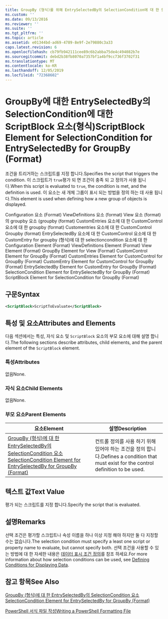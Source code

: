 ```yaml
---
title: GroupBy (형식)를 위해 EntrySelectedBy의 SelectionCondition에 대 한 ScriptBlock 요소 | Microsoft Docs
ms.custom: ''
ms.date: 09/13/2016
ms.reviewer: ''
ms.suite: ''
ms.tgt_pltfrm: ''
ms.topic: article
ms.assetid: e01344bd-ad69-4789-8e9f-2e79880c3a33
caps.latest.revision: 6
ms.openlocfilehash: cb79fb942111cee89c6b2abba75de4c494082b7e
ms.sourcegitcommit: debd2b38fb8070a7357bf1a4bf9cc736f3702f31
ms.translationtype: MT
ms.contentlocale: ko-KR
ms.lasthandoff: 12/05/2019
ms.locfileid: "72368602"
---
```

# <a name="scriptblock-element-for-selectioncondition-for-entryselectedby-for-groupby-format"></a><span data-ttu-id="b845d-102">GroupBy에 대한 EntrySelectedBy의 SelectionCondition에 대한 ScriptBlock 요소(형식)</span><span class="sxs-lookup"><span data-stu-id="b845d-102">ScriptBlock Element for SelectionCondition for EntrySelectedBy for GroupBy (Format)</span></span>

<span data-ttu-id="b845d-103">조건을 트리거하는 스크립트를 지정 합니다.</span><span class="sxs-lookup"><span data-stu-id="b845d-103">Specifies the script that triggers the condition.</span></span> <span data-ttu-id="b845d-104">이 스크립트가 `true`평가 되 면 조건이 충족 되 고 정의가 사용 됩니다.</span><span class="sxs-lookup"><span data-stu-id="b845d-104">When this script is evaluated to `true`, the condition is met, and the definition is used.</span></span> <span data-ttu-id="b845d-105">이 요소는 새 개체 그룹이 표시 되는 방법을 정의 하는 데 사용 됩니다.</span><span class="sxs-lookup"><span data-stu-id="b845d-105">This element is used when defining how a new group of objects is displayed.</span></span>

<span data-ttu-id="b845d-106">Configuration 요소 (Format) ViewDefinitions 요소 (format) View 요소 (format)의 groupby 요소 (groupby (format) CustomEntries 요소에 대 한 CustomControl 요소에 대 한 groupby (format) Customentries 요소에 대 한 CustomControl Groupby (format) EntrySelectedBy 요소에 대 한 CustomControl 요소에 대 한 CustomEntry for groupby (형식)에 대 한 selectioncondition 요소에 대 한</span><span class="sxs-lookup"><span data-stu-id="b845d-106">Configuration Element (Format) ViewDefinitions Element (Format) View Element (Format) GroupBy Element for View (Format) CustomControl Element for GroupBy (Format) CustomEntries Element for CustomControl for GroupBy (Format) CustomEntry Element for CustomControl for GroupBy (Format) EntrySelectedBy Element for CustomEntry for GroupBy (Format) SelectionCondition Element for EntrySelectedBy for GroupBy (Format) ScriptBlock Element for SelectionCondition for GroupBy (Format)</span></span>

## <a name="syntax"></a><span data-ttu-id="b845d-107">구문</span><span class="sxs-lookup"><span data-stu-id="b845d-107">Syntax</span></span>

```xml
<ScriptBlock>ScriptToEvaluate</ScriptBlock>
```

## <a name="attributes-and-elements"></a><span data-ttu-id="b845d-108">특성 및 요소</span><span class="sxs-lookup"><span data-stu-id="b845d-108">Attributes and Elements</span></span>

<span data-ttu-id="b845d-109">다음 섹션에서는 특성, 자식 요소 및 `ScriptBlock` 요소의 부모 요소에 대해 설명 합니다.</span><span class="sxs-lookup"><span data-stu-id="b845d-109">The following sections describe attributes, child elements, and the parent element of the `ScriptBlock` element.</span></span>

### <a name="attributes"></a><span data-ttu-id="b845d-110">특성</span><span class="sxs-lookup"><span data-stu-id="b845d-110">Attributes</span></span>

<span data-ttu-id="b845d-111">없음</span><span class="sxs-lookup"><span data-stu-id="b845d-111">None.</span></span>

### <a name="child-elements"></a><span data-ttu-id="b845d-112">자식 요소</span><span class="sxs-lookup"><span data-stu-id="b845d-112">Child Elements</span></span>

<span data-ttu-id="b845d-113">없음</span><span class="sxs-lookup"><span data-stu-id="b845d-113">None.</span></span>

### <a name="parent-elements"></a><span data-ttu-id="b845d-114">부모 요소</span><span class="sxs-lookup"><span data-stu-id="b845d-114">Parent Elements</span></span>

|<span data-ttu-id="b845d-115">요소</span><span class="sxs-lookup"><span data-stu-id="b845d-115">Element</span></span>|<span data-ttu-id="b845d-116">설명</span><span class="sxs-lookup"><span data-stu-id="b845d-116">Description</span></span>|
|-------------|-----------------|
|[<span data-ttu-id="b845d-117">GroupBy (형식)에 대 한 EntrySelectedBy의 SelectionCondition 요소</span><span class="sxs-lookup"><span data-stu-id="b845d-117">SelectionCondition Element for EntrySelectedBy for GroupBy (Format)</span></span>](./selectioncondition-element-for-entryselectedby-for-groupby-format.md)|<span data-ttu-id="b845d-118">컨트롤 정의를 사용 하기 위해 있어야 하는 조건을 정의 합니다.</span><span class="sxs-lookup"><span data-stu-id="b845d-118">Defines a condition that must exist for the control definition to be used.</span></span>|

## <a name="text-value"></a><span data-ttu-id="b845d-119">텍스트 값</span><span class="sxs-lookup"><span data-stu-id="b845d-119">Text Value</span></span>

<span data-ttu-id="b845d-120">평가 되는 스크립트를 지정 합니다.</span><span class="sxs-lookup"><span data-stu-id="b845d-120">Specify the script that is evaluated.</span></span>

## <a name="remarks"></a><span data-ttu-id="b845d-121">설명</span><span class="sxs-lookup"><span data-stu-id="b845d-121">Remarks</span></span>

<span data-ttu-id="b845d-122">선택 조건은 평가할 스크립트나 속성 이름을 하나 이상 지정 해야 하지만 둘 다 지정할 수는 없습니다.</span><span class="sxs-lookup"><span data-stu-id="b845d-122">The selection condition must specify a least one script or property name to evaluate, but cannot specify both.</span></span> <span data-ttu-id="b845d-123">선택 조건을 사용할 수 있는 방법에 대 한 자세한 내용은 [데이터 표시 조건 정의](./defining-conditions-for-displaying-data.md)를 참조 하세요.</span><span class="sxs-lookup"><span data-stu-id="b845d-123">For more information about how selection conditions can be used, see [Defining Conditions for Displaying Data](./defining-conditions-for-displaying-data.md).</span></span>

## <a name="see-also"></a><span data-ttu-id="b845d-124">참고 항목</span><span class="sxs-lookup"><span data-stu-id="b845d-124">See Also</span></span>

[<span data-ttu-id="b845d-125">GroupBy (형식)에 대 한 EntrySelectedBy의 SelectionCondition 요소</span><span class="sxs-lookup"><span data-stu-id="b845d-125">SelectionCondition Element for EntrySelectedBy for GroupBy (Format)</span></span>](./selectioncondition-element-for-entryselectedby-for-groupby-format.md)

[<span data-ttu-id="b845d-126">PowerShell 서식 파일 작성</span><span class="sxs-lookup"><span data-stu-id="b845d-126">Writing a PowerShell Formatting File</span></span>](./writing-a-powershell-formatting-file.md)
